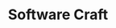---
title: Software Craft
description: "I've been a software developer for more than a decade but I'm still
              learning new things every day. In these
              articles, <strong>I'm writing about my experience with
              practices of software development</strong>. Caution! May contain
              traces of opinion!"
layout: category
pagination:
  enabled: true
  category: craft
comments:
  enabled: false
---